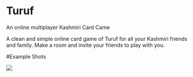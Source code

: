# Turuf
An online multiplayer Kashmiri Card Came

A clean and simple online card game of Turuf for all your Kashmiri friends and family.
Make a room and invite your friends to play with you.

#Example Shots

<image src="image/make_room_laptop.png" />
